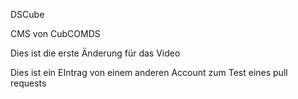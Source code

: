 DSCube

CMS von CubCOMDS

Dies ist die erste Änderung für das Video

Dies ist ein EIntrag von einem anderen Account zum Test eines pull requests
